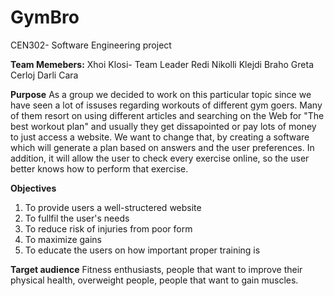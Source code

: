 # GymBro
CEN302- Software Engineering project


**Team Memebers:**
Xhoi Klosi- Team Leader
Redi Nikolli
Klejdi Braho
Greta Cerloj
Darli Cara

**Purpose**
As a group we decided to work on this particular topic since we have seen a lot of issuses regarding workouts of different gym goers. Many of them resort on using different articles and searching on the Web for "The best workout plan" and usually they get dissapointed or pay lots of money to just access a website. We want to change that, by creating a software which will generate a plan based on answers and the user preferences. In addition, it will allow the user to check every exercise online, so the user better knows how to perform that exercise. 

**Objectives**
1. To provide users a well-structered website 
2. To fullfil the user's needs
3. To reduce risk of injuries from poor form
4. To maximize gains
5. To educate the users on how important proper training is

**Target audience**
Fitness enthusiasts, people that want to improve their physical health, overweight people, people that want to gain muscles.

